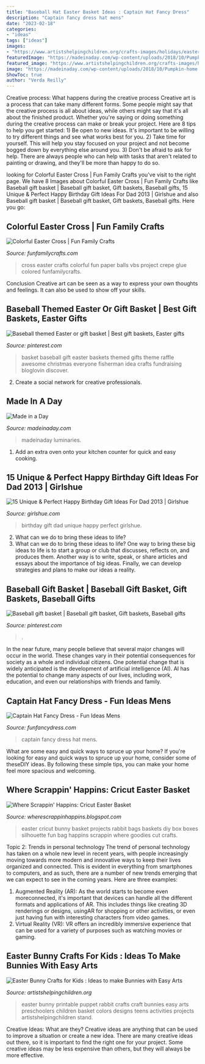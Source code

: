 ```yaml
---
title: "Baseball Hat Easter Basket Ideas : Captain Hat Fancy Dress"
description: "Captain fancy dress hat mens"
date: "2023-02-18"
categories:
- "ideas"
tags: ["ideas"]
images:
- "https://www.artistshelpingchildren.org/crafts-images/holidays/easter/easter-bunny-holding-basket-colors-8x11.png"
featuredImage: "https://madeinaday.com/wp-content/uploads/2018/10/Pumpkin-home.jpg"
featured_image: "https://www.artistshelpingchildren.org/crafts-images/holidays/easter/easter-bunny-holding-basket-colors-8x11.png"
image: "https://madeinaday.com/wp-content/uploads/2018/10/Pumpkin-home.jpg"
ShowToc: true
author: "Verda Reilly"
---
```



Creative process: What happens during the creative process
Creative art is a process that can take many different forms. Some people might say that the creative process is all about ideas, while others might say that it's all about the finished product. Whether you're saying or doing something during the creative process can make or break your project. Here are 8 tips to help you get started: 1) Be open to new ideas. It's important to be willing to try different things and see what works best for you. 2) Take time for yourself. This will help you stay focused on your project and not become bogged down by everything else around you. 3) Don't be afraid to ask for help. There are always people who can help with tasks that aren't related to painting or drawing, and they'll be more than happy to do so.

	

		
looking for Colorful Easter Cross | Fun Family Crafts you've visit to the right page. We have 8 Images about Colorful Easter Cross | Fun Family Crafts like Baseball gift basket | Baseball gift basket, Gift baskets, Baseball gifts, 15 Unique &amp; Perfect Happy Birthday Gift Ideas For Dad 2013 | Girlshue and also Baseball gift basket | Baseball gift basket, Gift baskets, Baseball gifts. Here you go:
		
    
## Colorful Easter Cross | Fun Family Crafts

<img loading=lazy src="https://funfamilycrafts.com/wp-content/uploads/2014/04/IMG_20140408_104426.jpg" onerror="this.onerror=null;this.src='https://tse3.mm.bing.net/th?id=OIP.V6LQttOYgS5HwfAB1meljgHaJ4&amp;pid=15.1';" alt="Colorful Easter Cross | Fun Family Crafts">

_Source: funfamilycrafts.com_

>cross easter crafts colorful fun paper balls vbs project crepe glue colored funfamilycrafts. 

	

Conclusion
Creative art can be seen as a way to express your own thoughts and feelings. It can also be used to show off your skills.

    
## Baseball Themed Easter Or Gift Basket | Best Gift Baskets, Easter Gifts

<img loading=lazy src="https://i.pinimg.com/736x/6b/43/2b/6b432b945d9d72ce07c762ae452bafbd--baseball-easter-basket-ideas-easter-ideas.jpg" onerror="this.onerror=null;this.src='https://tse2.mm.bing.net/th?id=OIP.qgWPx5stHeDPx9Ae_tzTKgHaId&amp;pid=15.1';" alt="Baseball themed Easter or gift basket | Best gift baskets, Easter gifts">

_Source: pinterest.com_

>basket baseball gift easter baskets themed gifts theme raffle awesome christmas everyone fisherman idea crafts fundraising bloglovin discover. 

	

2. Create a social network for creative professionals. 

    
## Made In A Day

<img loading=lazy src="https://madeinaday.com/wp-content/uploads/2018/10/Pumpkin-home.jpg" onerror="this.onerror=null;this.src='https://tse4.mm.bing.net/th?id=OIP.FSW5k3MBFv8LJyy9QLOK8wHaLH&amp;pid=15.1';" alt="Made in a Day">

_Source: madeinaday.com_

>madeinaday luminaries. 

	

1. Add an extra oven onto your kitchen counter for quick and easy cooking.

    
## 15 Unique &amp; Perfect Happy Birthday Gift Ideas For Dad 2013 | Girlshue

<img loading=lazy src="https://www.girlshue.com/wp-content/uploads/2016/07/unnamed-file-4007.jpg" onerror="this.onerror=null;this.src='https://tse4.mm.bing.net/th?id=OIP.rQabgBYCQ09vzKBz-5vCQAHaJ3&amp;pid=15.1';" alt="15 Unique &amp; Perfect Happy Birthday Gift Ideas For Dad 2013 | Girlshue">

_Source: girlshue.com_

>birthday gift dad unique happy perfect girlshue. 

	

2. What can we do to bring these ideas to life?
2. What can we do to bring these ideas to life? 
One way to bring these big ideas to life is to start a group or club that discusses, reflects on, and produces them. Another way is to write, speak, or share articles and essays about the importance of big ideas. Finally, we can develop strategies and plans to make our ideas a reality.

    
## Baseball Gift Basket | Baseball Gift Basket, Gift Baskets, Baseball Gifts

<img loading=lazy src="https://i.pinimg.com/originals/dd/88/01/dd8801749348eb64ad05bca3d4a2f3d6.jpg" onerror="this.onerror=null;this.src='https://tse1.mm.bing.net/th?id=OIP.fkWvKwLzab3-dteL1i0hvwHaJ3&amp;pid=15.1';" alt="Baseball gift basket | Baseball gift basket, Gift baskets, Baseball gifts">

_Source: pinterest.com_

>. 

	

In the near future, many people believe that several major changes will occur in the world. These changes vary in their potential consequences for society as a whole and individual citizens. One potential change that is widely anticipated is the development of artificial intelligence (AI). AI has the potential to change many aspects of our lives, including work, education, and even our relationships with friends and family.

    
## Captain Hat Fancy Dress - Fun Ideas Mens

<img loading=lazy src="http://www.funfancydress.com/media/catalog/product/S/M/SMF21734.jpg" onerror="this.onerror=null;this.src='https://tse2.mm.bing.net/th?id=OIP.cPID9t6PGkc6Z2FeSOkNAwHaKy&amp;pid=15.1';" alt="Captain Hat Fancy Dress - Fun Ideas Mens">

_Source: funfancydress.com_

>captain fancy dress hat mens. 

	

What are some easy and quick ways to spruce up your home?
If you're looking for easy and quick ways to spruce up your home, consider some of theseDIY ideas. By following these simple tips, you can make your home feel more spacious and welcoming.

    
## Where Scrappin&#039; Happins: Cricut Easter Basket

<img loading=lazy src="http://4.bp.blogspot.com/_IvrNngBcbdE/Sdq1pVS6Z3I/AAAAAAAABSY/-_z8HGSxgFs/w1200-h630-p-k-nu/bunny.jpg" onerror="this.onerror=null;this.src='https://tse1.mm.bing.net/th?id=OIP.P2vWVdm0RP2yhJwWzEXymAHaJv&amp;pid=15.1';" alt="Where Scrappin&#039; Happins: Cricut Easter Basket">

_Source: wherescrappinhappins.blogspot.com_

>easter cricut bunny basket projects rabbit bags baskets diy box boxes silhouette fun bag happins scrappin where goodies cut crafts. 

	

Topic 2: Trends in personal technology
The trend of personal technology has taken on a whole new level in recent years, with people increasingly moving towards more modern and innovative ways to keep their lives organized and connected. This is evident in everything from smartphones to computers, and as such, there are a number of new trends emerging that we can expect to see in the coming years. Here are three examples: 
1) Augmented Reality (AR): As the world starts to become even moreconnected, it's important that devices can handle all the different formats and applications of AR. This includes things like creating 3D renderings or designs, usingAR for shopping or other activities, or even just having fun with interesting characters from video games. 
2) Virtual Reality (VR): VR offers an incredibly immersive experience that can be used for a variety of purposes such as watching movies or gaming.

    
## Easter Bunny Crafts For Kids : Ideas To Make Bunnies With Easy Arts

<img loading=lazy src="https://www.artistshelpingchildren.org/crafts-images/holidays/easter/easter-bunny-holding-basket-colors-8x11.png" onerror="this.onerror=null;this.src='https://tse1.mm.bing.net/th?id=OIP.BEjeaZ82siF4JFVBOamkWQHaKi&amp;pid=15.1';" alt="Easter Bunny Crafts for Kids : Ideas to make Bunnies with Easy Arts">

_Source: artistshelpingchildren.org_

>easter bunny printable puppet rabbit crafts craft bunnies easy arts preschoolers children basket colors designs teens activities projects artistshelpingchildren stand. 

	

Creative Ideas: What are they?
Creative ideas are anything that can be used to improve a situation or create a new idea. There are many creative ideas out there, so it is important to find the right one for your project. Some creative ideas may be less expensive than others, but they will always be more effective.

